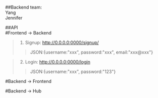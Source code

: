 ##Backend team:<br/>
Yang<br/>
Jennifer<br/>

##API<br/>
#Frontend -> Backend<br/>
>1. Signup: http://0.0.0.0:0000/signup/<br/>
>>JSON:{username:"xxx", password:"xxx", email:"xxx@xxx"}<br/>


>2. Login: http://0.0.0.0:0000/login<br/>
>>JSON:{username:"xxx", password:"123"}<br/>

#Backend -> Frontend<br/>



#Backend -> Hub<br/>




